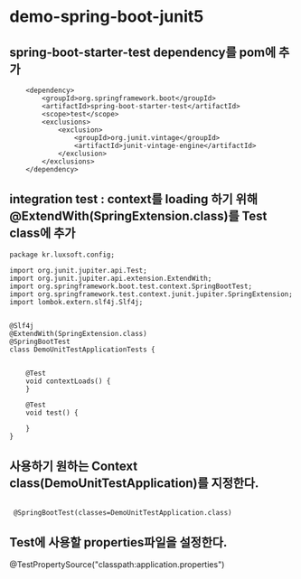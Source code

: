 # demo-spring-boot-junit5

##  spring-boot-starter-test dependency를  pom에 추가 

		<dependency>
			<groupId>org.springframework.boot</groupId>
			<artifactId>spring-boot-starter-test</artifactId>
			<scope>test</scope>
			<exclusions>
				<exclusion>
					<groupId>org.junit.vintage</groupId>
					<artifactId>junit-vintage-engine</artifactId>
				</exclusion>
			</exclusions>
		</dependency>

## 




## integration test : context를 loading 하기 위해 @ExtendWith(SpringExtension.class)를 Test class에 추가

```
package kr.luxsoft.config;

import org.junit.jupiter.api.Test;
import org.junit.jupiter.api.extension.ExtendWith;
import org.springframework.boot.test.context.SpringBootTest;
import org.springframework.test.context.junit.jupiter.SpringExtension;
import lombok.extern.slf4j.Slf4j;


@Slf4j
@ExtendWith(SpringExtension.class)
@SpringBootTest
class DemoUnitTestApplicationTests {


	@Test
	void contextLoads() {
	}
	
	@Test
	void test() {
		
	}
}

```

## 사용하기 원하는 Context class(DemoUnitTestApplication)를 지정한다.
```

 @SpringBootTest(classes=DemoUnitTestApplication.class)
```


## Test에 사용할 properties파일을 설정한다.

@TestPropertySource("classpath:application.properties")




